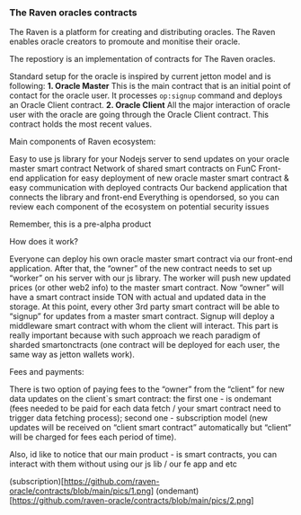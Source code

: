 ### The Raven oracles contracts

The Raven is a platform for creating and distributing oracles. The Raven enables oracle creators to promoute and monitise their oracle.

The repostiory is an implementation of contracts for The Raven oracles.

Standard setup for the oracle is inspired by current jetton model and is following:
**1. Oracle Master**
This is the main contract that is an initial point of contact for the oracle user. It processes `op:signup` command and deploys an Oracle Client contract.
**2. Oracle Client**
All the major interaction of oracle user with the oracle are going through the Oracle Client contract. This contract holds the most recent values.

Main components of Raven ecosystem:

Easy to use js library for your Nodejs server to send updates on your oracle master smart contract Network of shared smart contracts on FunC Front-end application for easy deployment of new oracle master smart contract & easy communication with deployed contracts Our backend application that connects the library and front-end Everything is opendorsed, so you can review each component of the ecosystem on potential security issues

Remember, this is a pre-alpha product

How does it work?

Everyone can deploy his own oracle master smart contract via our front-end application. After that, the “owner” of the new contract needs to set up “worker” on his server with our js library. The worker will push new updated prices (or other web2 info) to the master smart contract. Now “owner” will have a smart contract inside TON with actual and updated data in the storage. At this point, every other 3rd party smart contract will be able to “signup” for updates from a master smart contract. Signup will deploy a middleware smart contract with whom the client will interact. This part is really important because with such approach we reach paradigm of sharded smartonctracts (one contract will be deployed for each user, the same way as jetton wallets work).

Fees and payments:

There is two option of paying fees to the “owner” from the “client” for new data updates on the client`s smart contract: the first one - is ondemant (fees needed to be paid for each data fetch / your smart contract need to trigger data fetching process); second one - subscription model (new updates will be received on “client smart contract” automatically but “client” will be charged for fees each period of time).

Also, id like to notice that our main product - is smart contracts, you can interact with them without using our js lib / our fe app and etc

(subscription)[https://github.com/raven-oracle/contracts/blob/main/pics/1.png]
(ondemant)[https://github.com/raven-oracle/contracts/blob/main/pics/2.png]
